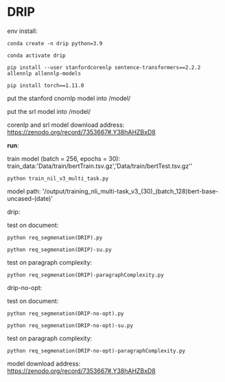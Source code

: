 # DRIP

env install:

    conda create -n drip python=3.9

    conda activate drip

    pip install --user stanfordcorenlp sentence-transformers==2.2.2 allennlp allennlp-models

    pip install torch==1.11.0
    
 put the stanford cnornlp model into /model/
 
 put the srl model into /model/
 
 corenlp and srl model download address: https://zenodo.org/record/7353667#.Y38hAHZBxD8


**run**:



train model (batch = 256, epochs = 30):
    train_data:'Data/train/bertTrain.tsv.gz','Data/train/bertTest.tsv.gz''

    python train_nil_v3_multi_task.py

model path: '/output/training_nli_multi-task_v3_(30)\_(batch_128)bert-base-uncased-(date)'

drip:

test on document:

    python req_segmenation(DRIP).py

    python req_segmenation(DRIP)-su.py

test on paragraph complexity:
        
    python req_segmenation(DRIP)-paragraphComplexity.py

drip-no-opt:

test on document:

    python req_segmenation(DRIP-no-opt).py

    python req_segmenation(DRIP-no-opt)-su.py

test on paragraph complexity:
        
    python req_segmenation(DRIP-no-opt)-paragraphComplexity.py

model download address:
    https://zenodo.org/record/7353667#.Y38hAHZBxD8
    
